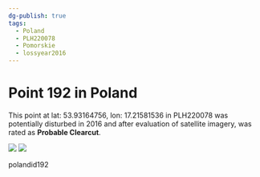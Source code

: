 ```yaml
---
dg-publish: true
tags:
  - Poland
  - PLH220078
  - Pomorskie
  - lossyear2016
---
```


# Point 192 in Poland

This point at lat: 53.93164756, lon: 17.21581536 in PLH220078 was potentially disturbed in 2016 and after evaluation of satellite imagery, was rated as **Probable Clearcut**.

<div class='juxtapose' data-showcredits='false'>
<img src='https://baserow-backend-production20240528124524339000000001.s3.amazonaws.com/user_files/GJqEhNUKLfpJBifN37DMBb0Ft9yACAy5_82a3cf2c0caa6a4f0943d94924f2c1bee9f5bf133ca62846752d8c6a73dcec22.png' data-label='March 2014' />
<img src='https://baserow-backend-production20240528124524339000000001.s3.amazonaws.com/user_files/qV4kvjRi8Kq0loGcdHDWLZNDAFZxCh38_0b1b62f747edd192adab2c6ef2a56a06a58b6ad4809064243abeffa22b3985f2.png' data-label='August 2022' />
</div>

polandid192